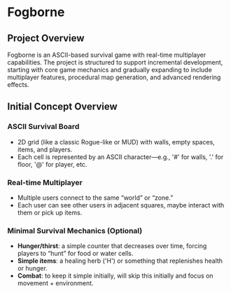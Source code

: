 # Fogborne

## Project Overview

Fogborne is an ASCII-based survival game with real-time multiplayer capabilities. The project is structured to support incremental development, starting with core game mechanics and gradually expanding to include multiplayer features, procedural map generation, and advanced rendering effects.

## Initial Concept Overview

### ASCII Survival Board

- 2D grid (like a classic Rogue-like or MUD) with walls, empty spaces, items, and players.
- Each cell is represented by an ASCII character—e.g., '#' for walls, '.' for floor, '@' for player, etc.

### Real-time Multiplayer

- Multiple users connect to the same “world” or “zone.”
- Each user can see other users in adjacent squares, maybe interact with them or pick up items.

### Minimal Survival Mechanics (Optional)

- **Hunger/thirst**: a simple counter that decreases over time, forcing players to “hunt” for food or water cells.
- **Simple items**: a healing herb ('H') or something that replenishes health or hunger.
- **Combat**: to keep it simple initially, will skip this initially and focus on movement + environment.
